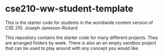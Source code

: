 # cse210-ww-student-template
This is the starter code for students in the worldwide content version of CSE 210.
Joseph Jameson-Rickard

This repository contains the starter code for many different projects. They are arranged folders by week. There is also an an empty sandbox project that can be used to play around with any concept you would like.
